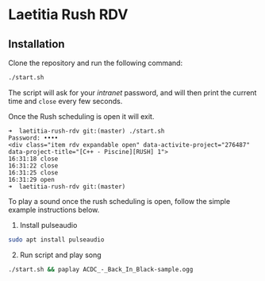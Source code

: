 # Laetitia Rush RDV

## Installation

Clone the repository and run the following command:

```bash
./start.sh
```

The script will ask for your _intranet_ password, and will then print the current time and `close` every few seconds.

Once the Rush scheduling is open it will exit.

```
➜  laetitia-rush-rdv git:(master) ./start.sh
Password: ••••
<div class="item rdv expandable open" data-activite-project="276487" data-project-title="[C++ - Piscine][RUSH] 1">
16:31:18 close
16:31:22 close
16:31:25 close
16:31:29 open
➜  laetitia-rush-rdv git:(master)
```

To play a sound once the rush scheduling is open, follow the simple example instructions below.

1. Install pulseaudio
```bash
sudo apt install pulseaudio
```

2. Run script and play song
```bash
./start.sh && paplay ACDC_-_Back_In_Black-sample.ogg
```
